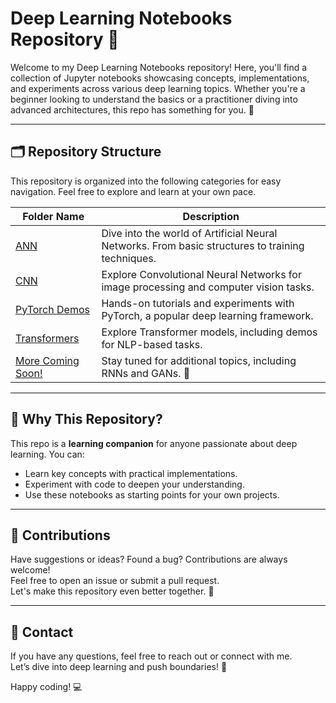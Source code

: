 # Deep Learning Notebooks Repository 📘

Welcome to my Deep Learning Notebooks repository! Here, you'll find a collection of Jupyter notebooks showcasing concepts, implementations, and experiments across various deep learning topics. Whether you're a beginner looking to understand the basics or a practitioner diving into advanced architectures, this repo has something for you. 🚀  

----

## 🗂️ Repository Structure 

This repository is organized into the following categories for easy navigation. Feel free to explore and learn at your own pace.  

| **Folder Name**                              | **Description**                                                                                       |  
|----------------------------------------------|-------------------------------------------------------------------------------------------------------|  
| [ANN](https://github.com/SHRISH01/Deep-Learning-Basics/tree/main/ANN)                | Dive into the world of Artificial Neural Networks. From basic structures to training techniques.       |  
| [CNN](https://github.com/SHRISH01/Deep-Learning-Basics/tree/main/CNN)                | Explore Convolutional Neural Networks for image processing and computer vision tasks.                  |  
| [PyTorch Demos](https://github.com/SHRISH01/Deep-Learning-Basics/tree/main/Pytorch)  | Hands-on tutorials and experiments with PyTorch, a popular deep learning framework.                   |  
| [Transformers](https://github.com/SHRISH01/Deep-Learning-Basics/tree/main/Transformers) | Explore Transformer models, including demos for NLP-based tasks.                                      |  
| [More Coming Soon!](#)                        | Stay tuned for additional topics, including RNNs and GANs. 🎉                                         |  


----------

## 🧠 Why This Repository?  

This repo is a **learning companion** for anyone passionate about deep learning. You can:  
- Learn key concepts with practical implementations.  
- Experiment with code to deepen your understanding.  
- Use these notebooks as starting points for your own projects.  

---

## 🤝 Contributions  

Have suggestions or ideas? Found a bug? Contributions are always welcome!  
Feel free to open an issue or submit a pull request.  
Let's make this repository even better together. 🌟  

---

## 📧 Contact  

If you have any questions, feel free to reach out or connect with me.  
Let’s dive into deep learning and push boundaries! 🚀  

Happy coding! 💻  

